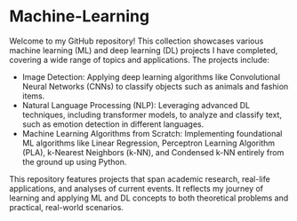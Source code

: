 # Machine-Learning
Welcome to my GitHub repository! This collection showcases various machine learning (ML) and deep learning (DL) projects I have completed, covering a wide range of topics and applications. The projects include:
- Image Detection: Applying deep learning algorithms like Convolutional Neural Networks (CNNs) to classify objects such as animals and fashion items.
- Natural Language Processing (NLP): Leveraging advanced DL techniques, including transformer models, to analyze and classify text, such as emotion detection in different languages.
- Machine Learning Algorithms from Scratch: Implementing foundational ML algorithms like Linear Regression, Perceptron Learning Algorithm (PLA), k-Nearest Neighbors (k-NN), and Condensed k-NN entirely from the ground up using Python.

This repository features projects that span academic research, real-life applications, and analyses of current events. It reflects my journey of learning and applying ML and DL concepts to both theoretical problems and practical, real-world scenarios.
